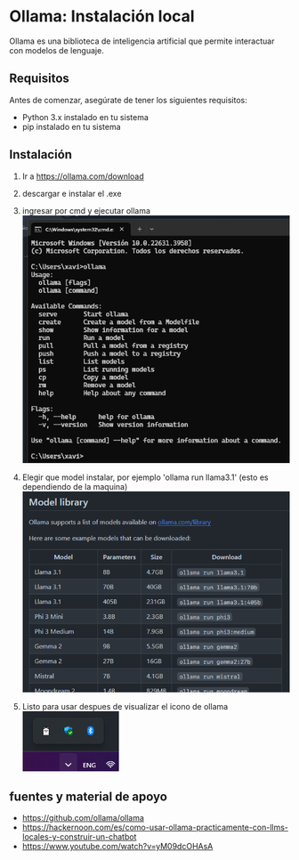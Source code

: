 # Ollama: Instalación local

Ollama es una biblioteca de inteligencia artificial que permite interactuar con modelos de lenguaje.

## Requisitos

Antes de comenzar, asegúrate de tener los siguientes requisitos:

- Python 3.x instalado en tu sistema
- pip instalado en tu sistema

## Instalación

1. Ir a https://ollama.com/download

2. descargar e instalar el .exe

3. ingresar por cmd y ejecutar ollama
    ![alt text](image.png)

4. Elegir que model instalar, por ejemplo 'ollama run llama3.1' (esto es dependiendo de la maquina)
    ![alt text](image-1.png)

5. Listo para usar despues de visualizar el icono de ollama 
   ![alt text](image-2.png)







## fuentes y material de apoyo
- https://github.com/ollama/ollama
- https://hackernoon.com/es/como-usar-ollama-practicamente-con-llms-locales-y-construir-un-chatbot
- https://www.youtube.com/watch?v=yM09dcOHAsA